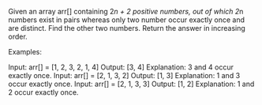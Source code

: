 Given an array arr[] containing 2*n + 2 positive numbers, out of which 2*n numbers exist in pairs whereas only two number occur exactly once and are distinct. Find the other two numbers. Return the answer in increasing order.

Examples:

Input: arr[] = [1, 2, 3, 2, 1, 4]
Output: [3, 4] 
Explanation: 3 and 4 occur exactly once.
Input: arr[] = [2, 1, 3, 2]
Output: [1, 3]
Explanation: 1 and 3 occur exactly once.
Input: arr[] = [2, 1, 3, 3]
Output: [1, 2]
Explanation: 1 and 2 occur exactly once.